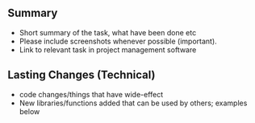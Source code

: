 ## Summary

* Short summary of the task, what have been done etc
* Please include screenshots whenever possible (important).
* Link to relevant task in project management software

## Lasting Changes (Technical)

* code changes/things that have wide-effect
* New libraries/functions added that can be used by others; examples below

